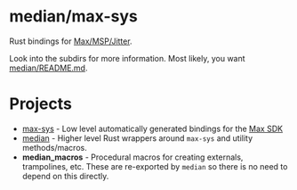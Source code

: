 # median/max-sys

Rust bindings for [Max/MSP/Jitter](https://cycling74.com/products/max).

Look into the subdirs for more information. Most likely, you want [median/README.md](median).

# Projects

* [max-sys](max-sys/README.md) - Low level automatically generated bindings for the [Max SDK](https://github.com/Cycling74/max-sdk)
* [median](median/README.md.md) - Higher level Rust wrappers around `max-sys` and utility methods/macros.
* **median_macros** - Procedural macros for creating externals, trampolines, etc. These are re-exported by `median` so there is no need to depend on this directly.

